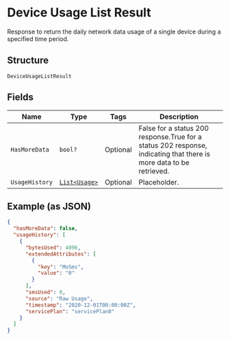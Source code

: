 
# Device Usage List Result

Response to return the daily network data usage of a single device during a specified time period.

## Structure

`DeviceUsageListResult`

## Fields

| Name | Type | Tags | Description |
|  --- | --- | --- | --- |
| `HasMoreData` | `bool?` | Optional | False for a status 200 response.True for a status 202 response, indicating that there is more data to be retrieved. |
| `UsageHistory` | [`List<Usage>`](../../doc/models/usage.md) | Optional | Placeholder. |

## Example (as JSON)

```json
{
  "hasMoreData": false,
  "usageHistory": [
    {
      "bytesUsed": 4096,
      "extendedAttributes": [
        {
          "key": "MoSms",
          "value": "0"
        }
      ],
      "smsUsed": 0,
      "source": "Raw Usage",
      "timestamp": "2020-12-01T00:00:00Z",
      "servicePlan": "servicePlan0"
    }
  ]
}
```

